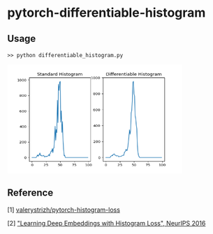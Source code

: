 # pytorch-differentiable-histogram

## Usage
```
>> python differentiable_histogram.py
```

<img src="demo.png" height="250" width="400">

## Reference

[1] [valerystrizh/pytorch-histogram-loss](https://github.com/valerystrizh/pytorch-histogram-loss)

[2] ["Learning Deep Embeddings with Histogram Loss", NeurIPS 2016](https://arxiv.org/pdf/1611.00822.pdf)
